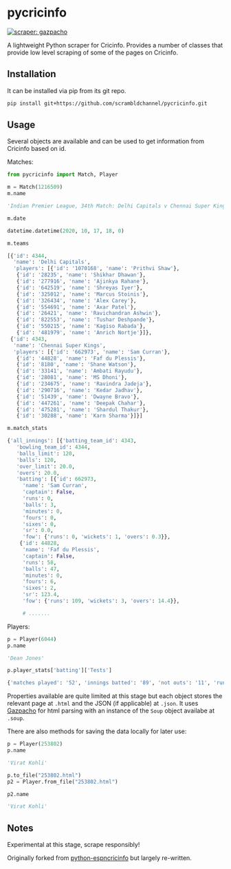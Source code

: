 # pycricinfo

[![scraper: gazpacho](https://img.shields.io/badge/scraper-gazpacho-C6422C)](https://github.com/maxhumber/gazpacho)


A lightweight Python scraper for Cricinfo. Provides a number of classes that provide low level scraping of some of the pages on Cricinfo.

## Installation

It can be installed via pip from its git repo.

```sh
pip install git+https://github.com/scrambldchannel/pycricinfo.git

```

## Usage

Several objects are available and can be used to get information from Cricinfo based on id.

Matches:

```python
from pycricinfo import Match, Player

m = Match(1216509)
m.name

'Indian Premier League, 34th Match: Delhi Capitals v Chennai Super Kings at Sharjah, Oct 17, 2020'

m.date

datetime.datetime(2020, 10, 17, 18, 0)

m.teams

[{'id': 4344,
  'name': 'Delhi Capitals',
  'players': [{'id': '1070168', 'name': 'Prithvi Shaw'},
   {'id': '28235', 'name': 'Shikhar Dhawan'},
   {'id': '277916', 'name': 'Ajinkya Rahane'},
   {'id': '642519', 'name': 'Shreyas Iyer'},
   {'id': '325012', 'name': 'Marcus Stoinis'},
   {'id': '326434', 'name': 'Alex Carey'},
   {'id': '554691', 'name': 'Axar Patel'},
   {'id': '26421', 'name': 'Ravichandran Ashwin'},
   {'id': '822553', 'name': 'Tushar Deshpande'},
   {'id': '550215', 'name': 'Kagiso Rabada'},
   {'id': '481979', 'name': 'Anrich Nortje'}]},
 {'id': 4343,
  'name': 'Chennai Super Kings',
  'players': [{'id': '662973', 'name': 'Sam Curran'},
   {'id': '44828', 'name': 'Faf du Plessis'},
   {'id': '8180', 'name': 'Shane Watson'},
   {'id': '33141', 'name': 'Ambati Rayudu'},
   {'id': '28081', 'name': 'MS Dhoni'},
   {'id': '234675', 'name': 'Ravindra Jadeja'},
   {'id': '290716', 'name': 'Kedar Jadhav'},
   {'id': '51439', 'name': 'Dwayne Bravo'},
   {'id': '447261', 'name': 'Deepak Chahar'},
   {'id': '475281', 'name': 'Shardul Thakur'},
   {'id': '30288', 'name': 'Karn Sharma'}]}]

m.match_stats

{'all_innings': [{'batting_team_id': 4343,
   'bowling_team_id': 4344,
   'balls_limit': 120,
   'balls': 120,
   'over_limit': 20.0,
   'overs': 20.0,
   'batting': [{'id': 662973,
     'name': 'Sam Curran',
     'captain': False,
     'runs': 0,
     'balls': 3,
     'minutes': 0,
     'fours': 0,
     'sixes': 0,
     'sr': 0.0,
     'fow': {'runs': 0, 'wickets': 1, 'overs': 0.3}},
    {'id': 44828,
     'name': 'Faf du Plessis',
     'captain': False,
     'runs': 58,
     'balls': 47,
     'minutes': 0,
     'fours': 6,
     'sixes': 2,
     'sr': 123.4,
     'fow': {'runs': 109, 'wickets': 3, 'overs': 14.4}},

     # .......
```

Players:

```python
p = Player(6044)
p.name

'Dean Jones'

p.player_stats['batting']['Tests']

{'matches played': '52', 'innings batted': '89', 'not outs': '11', 'runs scored': '3631', 'highest inns score': '216', 'batting average': '46.55', 'balls faced': '7427', 'batting strike rate': '48.88', 'hundreds scored': '11', 'fifties scored': '14', 'boundary fours': '361', 'boundary sixes': '10', 'catches taken': '34', 'stumpings made': '0'}

```

Properties available are quite limited at this stage but each object stores the relevant page at ```.html``` and the JSON (if applicable) at ```.json```. It uses [Gazpacho](https://github.com/maxhumber/gazpacho) for html parsing with an instance of the ```Soup``` object availabe at ```.soup```.

There are also methods for saving the data locally for later use:

```python
p = Player(253802)
p.name

'Virat Kohli'

p.to_file("253802.html")
p2 = Player.from_file("253802.html")

p2.name

'Virat Kohli'
```




## Notes

Experimental at this stage, scrape responsibly!

Originally forked from [python-espncricinfo](https://github.com/dwillis/python-espncricinfo/tree/master/espncricinfo) but largely re-written.
